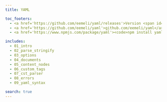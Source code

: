 ```yaml
---
title: YAML

toc_footers:
  - <a href='https://github.com/eemeli/yaml/releases'>Version <span id='version'>2.x.y</span> (changelog)</a>
  - <a href='https://github.com/eemeli/yaml'>github.com/eemeli/yaml</a>
  - <a href='https://www.npmjs.com/package/yaml'><code>npm install yaml</code></a>

includes:
  - 01_intro
  - 02_parse_stringify
  - 03_options
  - 04_documents
  - 05_content_nodes
  - 06_custom_tags
  - 07_cst_parser
  - 08_errors
  - 09_yaml_syntax

search: true
---
```

